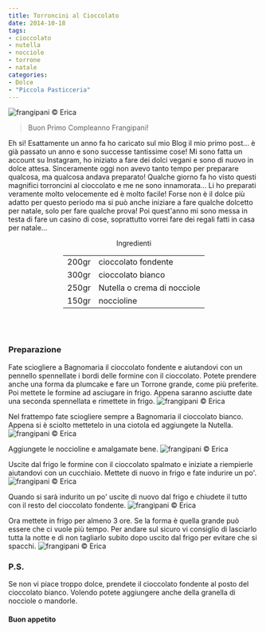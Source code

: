 ```yaml
---
title: Torroncini al Cioccolato
date: 2014-10-18
tags:
- cioccolato
- nutella
- nocciole
- torrone
- natale
categories:
- Dolce
- "Piccola Pasticceria"
---
```

![](header.jpg "frangipani © Erica")

> Buon Primo Compleanno Frangipani!

Eh si! Esattamente un anno fa ho caricato sul mio Blog il mio primo post... è già passato un anno e sono successe tantissime cose! Mi sono fatta un account su Instagram, ho iniziato a fare dei dolci vegani e sono di nuovo in dolce attesa. Sinceramente oggi non avevo tanto tempo per preparare qualcosa, ma qualcosa andava preparato! Qualche giorno fa ho visto questi magnifici torroncini al cioccolato e me ne sono innamorata... Li ho preparati veramente molto velocemente ed è molto facile! Forse non è il dolce più adatto per questo periodo ma si può anche iniziare a fare qualche dolcetto per natale, solo per fare qualche prova! Poi quest'anno mi sono messa in testa di fare un casino di cose, soprattutto vorrei fare dei regali fatti in casa per natale...


<div id="wrapper" style="text-align: center">
  <div id="yourdiv" style="display: inline-block;">
    <div class="ingredients">
      <div class="ingredients-title">Ingredienti</div>
      <table>
        <tbody>
          </tr>
          <tr>
            <td>200gr</td>
            <td>cioccolato fondente</td>
          </tr>
          <tr>
            <td>300gr</td>
            <td>cioccolato bianco</td>
          </tr>
          <tr>
            <td>250gr</td>
            <td>Nutella o crema di nocciole</td>
          </tr>
          <tr>
            <td>150gr</td>
            <td>noccioline</td>       
          </tr>
        </tbody>
      </table>
      <br></br>
    </div>
  </div>
</div>


<h3>
	<font color="grey">
		<i class="fa fa-cogs"></i>
	</font> Preparazione
</h3>

Fate sciogliere a Bagnomaria il cioccolato fondente e aiutandovi con un pennello spennellate i bordi delle formine con il cioccolato. Potete prendere anche una forma da plumcake e fare un Torrone grande, come più preferite. Poi mettete le formine ad asciugare in frigo. Appena saranno asciutte date una seconda spennellata e rimettete in frigo.
![](fondente.jpg "frangipani © Erica")

Nel frattempo fate sciogliere sempre a Bagnomaria il cioccolato bianco. Appena si è sciolto mettetelo in una ciotola ed aggiungete la Nutella.
![](ripieno.jpg "frangipani © Erica")

Aggiungete le noccioline e amalgamate bene.
![](nocciole.jpg "frangipani © Erica")

Uscite dal frigo le formine con il cioccolato spalmato e iniziate a riempierle aiutandovi con un cucchiaio. Mettete di nuovo in frigo e fate indurire un po'.
![](ripieni.jpg "frangipani © Erica")

Quando si sarà indurito un po' uscite di nuovo dal frigo e chiudete il tutto con il resto del cioccolato fondente.
![](ricoperti.jpg "frangipani © Erica")

Ora mettete in frigo per almeno 3 ore. Se la forma è quella grande può essere che ci vuole più tempo. Per andare sul sicuro vi consiglio di lasciarlo tutta la notte e di non tagliarlo subito dopo uscito dal frigo per evitare che si spacchi.
![](risultato.jpg "frangipani © Erica")

<h3>
  <font color="#FFCC00">
    <i class="fa fa-lightbulb-o"></i>
  </font> P.S.
</h3>

Se non vi piace troppo dolce, prendete il cioccolato fondente al posto del cioccolato bianco. Volendo potete aggiungere anche della granella di nocciole o mandorle.


<h4>Buon appetito
  <font color="red">
    <i class="fa fa-smile-o"></i>
  </font>
</h4>
